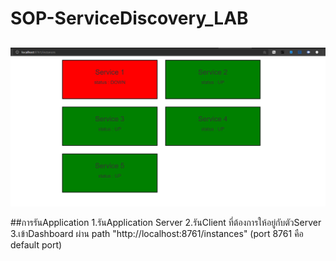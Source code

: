 # SOP-ServiceDiscovery_LAB

##

![Alt text](https://github.com/TheMhee/SOP-ServiceDiscovery_LAB/blob/main/image.PNG?raw=true "Title")

##การรันApplication
1.รันApplication Server
2.รันClient ที่ต้องการให้อยู่กับตัวServer
3.เข้าDashboard ผ่าน path "http://localhost:8761/instances" (port 8761 คือ default port)
